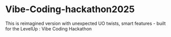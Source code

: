 # Vibe-Coding-hackathon2025
This is reimagined version with unexpected UO twists, smart features - built for the LevelUp : Vibe Coding Hackathon
